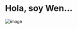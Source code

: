 <h1>Hola, soy Wen...</h1>

![image](https://github.com/Wen-Estevez/Wen-Estevez/assets/29679032/1d422a98-874a-4a53-8933-ef4022438202)






<!--
**Wen-Estevez/Wen-Estevez** is a ✨ _special_ ✨ repository because its `README.md` (this file) appears on your GitHub profile.

Here are some ideas to get you started:

- 🔭 I’m currently working on ...
- 🌱 I’m currently learning ...
- 👯 I’m looking to collaborate on ...
- 🤔 I’m looking for help with ...
- 💬 Ask me about ...
- 📫 How to reach me: ...
- 😄 Pronouns: ...
- ⚡ Fun fact: ...
-->
